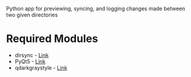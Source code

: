 <p>Python app for previewing, syncing, and logging changes made between two given directories</p>

<h1>Required Modules</h1>
<ul>
    <li>dirsync - <a href="https://pypi.org/project/dirsync/">Link</a></li>
    <li>PyQt5 - <a href="https://pypi.org/project/PyQt5/">Link</a></li>
    <li>qdarkgraystyle - <a href="https://pypi.org/project/qdarkgraystyle/">Link</a></li>
</ul>
